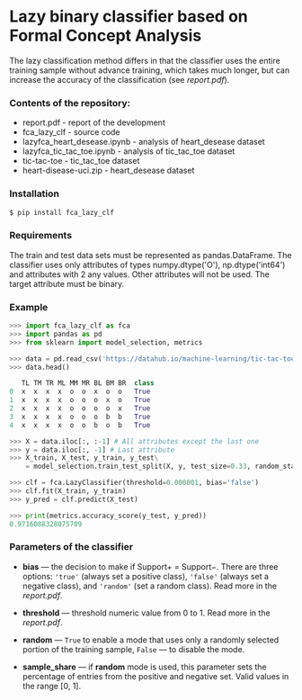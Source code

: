 # Lazy binary classifier based on Formal Concept Analysis

The lazy classification method differs in that the classifier uses the entire training sample without advance training, which takes much longer, but can increase the accuracy of the classification (see _report.pdf_).

### Contents of the repository:
* report.pdf - report of the development
* fca_lazy_clf - source code
* lazyfca_heart_desease.ipynb - analysis of heart_desease dataset 
* lazyfca_tic_tac_toe.ipynb - analysis of tic_tac_toe dataset 
* tic-tac-toe - tic_tac_toe dataset
* heart-disease-uci.zip - heart_desease dataset

### Installation

```sh
$ pip install fca_lazy_clf
```

###  Requirements

The train and test data sets must be represented as pandas.DataFrame. The classifier uses only attributes of types numpy.dtype('O'), np.dtype('int64') and attributes with 2 any values. Other attributes will not be used. The target attribute must be binary.

### Example

```python
>>> import fca_lazy_clf as fca
>>> import pandas as pd
>>> from sklearn import model_selection, metrics

>>> data = pd.read_csv('https://datahub.io/machine-learning/tic-tac-toe-endgame/r/tic-tac-toe.csv')
>>> data.head()

   TL TM TR ML MM MR BL BM BR  class
0  x  x  x  x  o  o  x  o  o   True
1  x  x  x  x  o  o  o  x  o   True
2  x  x  x  x  o  o  o  o  x   True
3  x  x  x  x  o  o  o  b  b   True
4  x  x  x  x  o  o  b  o  b   True

>>> X = data.iloc[:, :-1] # All attributes except the last one
>>> y = data.iloc[:, -1] # Last attribute
>>> X_train, X_test, y_train, y_test\
    = model_selection.train_test_split(X, y, test_size=0.33, random_state=0)

>>> clf = fca.LazyClassifier(threshold=0.000001, bias='false')
>>> clf.fit(X_train, y_train)
>>> y_pred = clf.predict(X_test)

>>> print(metrics.accuracy_score(y_test, y_pred))
0.9716088328075709
```

### Parameters of the classifier

* __bias__ — the decision to make if Support+ = Support−. There are three options: ```'true'``` (always set a positive class), ```'false'``` (always set a negative class), and ```'random'``` (set a random class). Read more in the _report.pdf_.
* __threshold__ — threshold numeric value from 0 to 1. Read more in the _report.pdf_.

* __random__ — ```True``` to enable a mode that uses only a randomly selected portion of the training sample, ```False``` — to disable the mode.
* __sample_share__ — if __random__ mode is used, this parameter sets the percentage of entries from the positive and negative set. Valid values in the range [0, 1].
